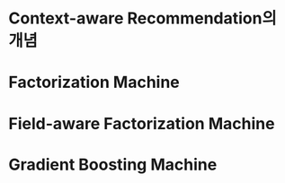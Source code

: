 # Context-aware Recommendation의 개념

# Factorization Machine

# Field-aware Factorization Machine

# Gradient Boosting Machine